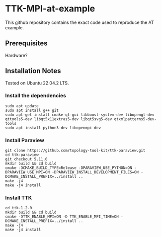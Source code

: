 # TTK-MPI-at-example
This github repository contains the exact code used to reproduce the AT example.

## Prerequisites

Hardware?

## Installation Notes
Tested on Ubuntu 22.04.2 LTS.

### Install the dependencies

    sudo apt update
    sudo apt install g++ git
    sudo apt-get install cmake-qt-gui libboost-system-dev libopengl-dev qttools5-dev libqt5x11extras5-dev libqt5svg5-dev qtxmlpatterns5-dev-tools 
    sudo apt install python3-dev libopenmpi-dev

### Install Paraview

    git clone https://github.com/topology-tool-kit/ttk-paraview.git
    cd ttk-paraview
    git checkout 5.11.0
    mkdir build && cd build
    cmake -DCMAKE_BUILD_TYPE=Release -DPARAVIEW_USE_PYTHON=ON -DPARAVIEW_USE_MPI=ON -DPARAVIEW_INSTALL_DEVELOPMENT_FILES=ON -DCMAKE_INSTALL_PREFIX=../install ..
    make -j4
    make -j4 install

 ### Install TTK

    cd ttk-1.2.0
    mkdir build && cd build
    cmake -DTTK_ENABLE_MPI=ON -D TTK_ENABLE_MPI_TIME=ON -DCMAKE_INSTALL_PREFIX=../install ..
    make -j4 
    make -j4 install


